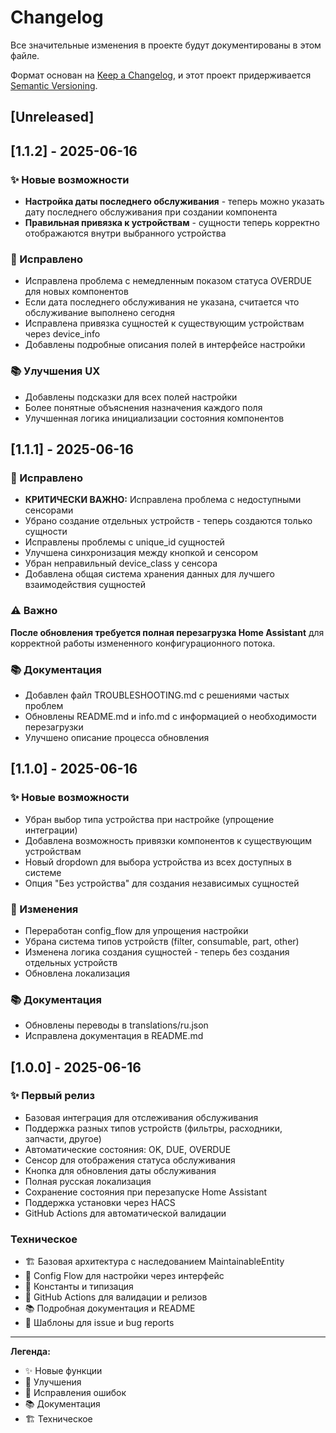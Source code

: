 # Changelog

Все значительные изменения в проекте будут документированы в этом файле.

Формат основан на [Keep a Changelog](https://keepachangelog.com/ru/1.0.0/),
и этот проект придерживается [Semantic Versioning](https://semver.org/spec/v2.0.0.html).

## [Unreleased]

## [1.1.2] - 2025-06-16

### ✨ Новые возможности
- **Настройка даты последнего обслуживания** - теперь можно указать дату последнего обслуживания при создании компонента
- **Правильная привязка к устройствам** - сущности теперь корректно отображаются внутри выбранного устройства

### 🔧 Исправлено
- Исправлена проблема с немедленным показом статуса OVERDUE для новых компонентов
- Если дата последнего обслуживания не указана, считается что обслуживание выполнено сегодня
- Исправлена привязка сущностей к существующим устройствам через device_info
- Добавлены подробные описания полей в интерфейсе настройки

### 📚 Улучшения UX
- Добавлены подсказки для всех полей настройки
- Более понятные объяснения назначения каждого поля
- Улучшенная логика инициализации состояния компонентов

## [1.1.1] - 2025-06-16

### 🔧 Исправлено
- **КРИТИЧЕСКИ ВАЖНО:** Исправлена проблема с недоступными сенсорами
- Убрано создание отдельных устройств - теперь создаются только сущности
- Исправлены проблемы с unique_id сущностей  
- Улучшена синхронизация между кнопкой и сенсором
- Убран неправильный device_class у сенсора
- Добавлена общая система хранения данных для лучшего взаимодействия сущностей

### ⚠️ Важно
**После обновления требуется полная перезагрузка Home Assistant** для корректной работы измененного конфигурационного потока.

### 📚 Документация
- Добавлен файл TROUBLESHOOTING.md с решениями частых проблем
- Обновлены README.md и info.md с информацией о необходимости перезагрузки
- Улучшено описание процесса обновления

## [1.1.0] - 2025-06-16

### ✨ Новые возможности
- Убран выбор типа устройства при настройке (упрощение интеграции)
- Добавлена возможность привязки компонентов к существующим устройствам
- Новый dropdown для выбора устройства из всех доступных в системе
- Опция "Без устройства" для создания независимых сущностей

### 🔧 Изменения
- Переработан config_flow для упрощения настройки
- Убрана система типов устройств (filter, consumable, part, other)
- Изменена логика создания сущностей - теперь без создания отдельных устройств
- Обновлена локализация

### 📚 Документация
- Обновлены переводы в translations/ru.json
- Исправлена документация в README.md

## [1.0.0] - 2025-06-16

### ✨ Первый релиз
- Базовая интеграция для отслеживания обслуживания
- Поддержка разных типов устройств (фильтры, расходники, запчасти, другое)
- Автоматические состояния: OK, DUE, OVERDUE
- Сенсор для отображения статуса обслуживания
- Кнопка для обновления даты обслуживания
- Полная русская локализация
- Сохранение состояния при перезапуске Home Assistant
- Поддержка установки через HACS
- GitHub Actions для автоматической валидации

### Техническое
- 🏗️ Базовая архитектура с наследованием MaintainableEntity
- 🔧 Config Flow для настройки через интерфейс
- 📝 Константы и типизация
- 🧪 GitHub Actions для валидации и релизов
- 📚 Подробная документация и README
- 🐛 Шаблоны для issue и bug reports

---

**Легенда:**
- ✨ Новые функции
- 🔧 Улучшения
- 🐛 Исправления ошибок
- 📚 Документация
- 🏗️ Техническое 